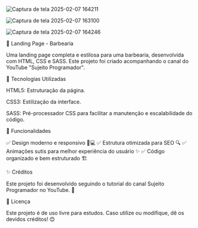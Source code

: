 ![Captura de tela 2025-02-07 164211](https://github.com/user-attachments/assets/8dc6ddef-b074-4e80-a089-d9476feee797)

![Captura de tela 2025-02-07 163100](https://github.com/user-attachments/assets/bdac5bf3-2e5f-42df-a67f-79cd8d391f42)

![Captura de tela 2025-02-07 164246](https://github.com/user-attachments/assets/e6887a1b-bb43-45b4-9b8d-1bc6c3f11277)

🚀 Landing Page - Barbearia

Uma landing page completa e estilosa para uma barbearia, desenvolvida com HTML, CSS e SASS. Este projeto foi criado acompanhando o canal do YouTube "Sujeito Programador".

📌 Tecnologias Utilizadas

HTML5: Estruturação da página.

CSS3: Estilização da interface.

SASS: Pré-processador CSS para facilitar a manutenção e escalabilidade do código.

🎯 Funcionalidades

✅ Design moderno e responsivo 📱💻
✅ Estrutura otimizada para SEO 🔍
✅ Animações sutis para melhor experiência do usuário ✨
✅ Código organizado e bem estruturado 🏗️

✨ Créditos

Este projeto foi desenvolvido seguindo o tutorial do canal Sujeito Programador no YouTube. 🎥


📜 Licença

Este projeto é de uso livre para estudos. Caso utilize ou modifique, dê os devidos créditos! 😊


